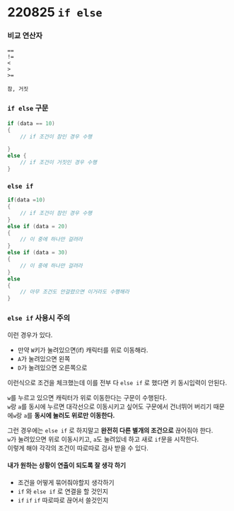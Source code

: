 # 220825 `if else`

### 비교 연산자  
```
==
!=
<
>
>=

참, 거짓
```

### `if else` 구문
```cpp
if (data == 10)
{
    // if 조건이 참인 경우 수행

}
else {
    // if 조건이 거짓인 경우 수행
}

```

### `else if`
```cpp
if(data =10)
{
    // if 조건이 참인 경우 수행
}
else if (data = 20)
{
    // 이 중에 하나만 걸려라
}
else if (data = 30)
{
    // 이 중에 하나만 걸려라
}
else
{
    // 아무 조건도 안걸렸으면 이거라도 수행해라
}

```

### `else if` 사용시 주의

이런 경우가 있다.  
* 만약 `W`키가 눌려있으면(if) 캐릭터를 위로 이동해라.
* `A`가 눌려있으면 왼쪽
* `D`가 눌려있으면 오른쪽으로  

이런식으로 조건을 체크했는데 이를 전부 다 `else if` 로 했다면 키 동시입력이 안된다. 

`w`를 누르고 있으면 캐릭터가 위로 이동한다는 구문이 수행된다.  
`w`랑 `a`를 동시에 누르면 대각선으로 이동시키고 싶어도 구문에서 건너뛰어 버리기 때문에`w`랑 `a`를 **동시에 눌러도 위로만 이동한다.**    

그런 경우에는 `else if` 로 하지말고 **완전히 다른 별개의 조건으로** 끊어줘야 한다.  
`w`가 눌려있으면 위로 이동시키고, `a`도 눌려있네 하고 새로 `if`문을 시작한다.  
이렇게 해야 각각의 조건이 따로따로 검사 받을 수 있다.  


#### 내가 원하는 상황이 연출이 되도록 잘 생각 하기
* 조건을 어떻게 묶어줘야할지 생각하기
* `if` 와 `else if` 로 연결을 할 것인지 
* `if` `if` `if` 따로따로 끊어서 쓸것인지   

